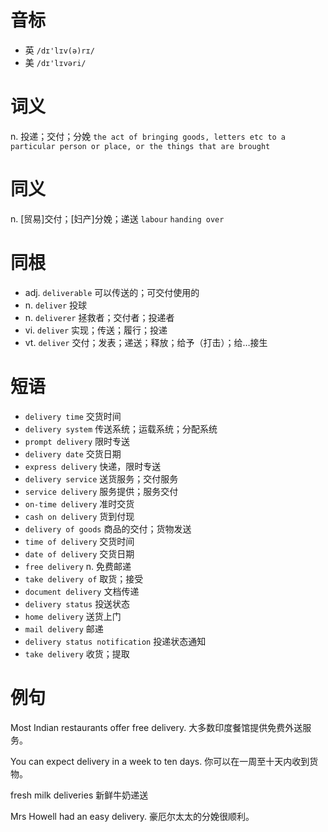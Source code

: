 # 音标

- 英 `/dɪ'lɪv(ə)rɪ/`
- 美 `/dɪ'lɪvəri/`

# 词义

n. 投递；交付；分娩
`the act of bringing goods, letters etc to a particular person or place, or the things that are brought`

# 同义

n. [贸易]交付；[妇产]分娩；递送
`labour` `handing over`

# 同根

- adj. `deliverable` 可以传送的；可交付使用的
- n. `deliver` 投球
- n. `deliverer` 拯救者；交付者；投递者
- vi. `deliver` 实现；传送；履行；投递
- vt. `deliver` 交付；发表；递送；释放；给予（打击）；给…接生

# 短语

- `delivery time` 交货时间
- `delivery system` 传送系统；运载系统；分配系统
- `prompt delivery` 限时专送
- `delivery date` 交货日期
- `express delivery` 快递，限时专送
- `delivery service` 送货服务；交付服务
- `service delivery` 服务提供；服务交付
- `on-time delivery` 准时交货
- `cash on delivery` 货到付现
- `delivery of goods` 商品的交付；货物发送
- `time of delivery` 交货时间
- `date of delivery` 交货日期
- `free delivery` n. 免费邮递
- `take delivery of` 取货；接受
- `document delivery` 文档传递
- `delivery status` 投送状态
- `home delivery` 送货上门
- `mail delivery` 邮递
- `delivery status notification` 投递状态通知
- `take delivery` 收货；提取

# 例句

Most Indian restaurants offer free delivery.
大多数印度餐馆提供免费外送服务。

You can expect delivery in a week to ten days.
你可以在一周至十天内收到货物。

fresh milk deliveries
新鲜牛奶递送

Mrs Howell had an easy delivery.
豪厄尔太太的分娩很顺利。


